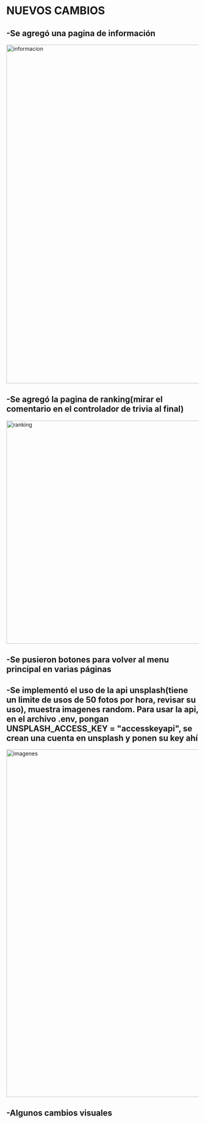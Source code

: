 <h1>NUEVOS CAMBIOS</h1>
<h2>-Se agregó una pagina de información</h2>

<img width="1191" height="885" alt="informacion" src="https://github.com/user-attachments/assets/8cc34544-d275-4794-bd47-ea7e77f52caf" />

<h2>-Se agregó la pagina de ranking(mirar el comentario en el controlador de trivia al final)</h2>

<img width="894" height="583" alt="ranking" src="https://github.com/user-attachments/assets/8fd1d095-ef02-4aea-80c9-5d56e570b7b3" />
<h2>-Se pusieron botones para volver al menu principal en varias páginas</h2>
<h2>-Se implementó el uso de la api unsplash(tiene un limite de usos de 50 fotos por hora, revisar su uso), muestra imagenes random. Para usar la api, en el archivo .env, pongan UNSPLASH_ACCESS_KEY = "accesskeyapi", se crean una cuenta en unsplash y ponen su key ahí</h2>


<img width="1915" height="908" alt="imagenes" src="https://github.com/user-attachments/assets/236a0c83-f908-429d-91c3-f21abef7f2dd" />

<h2>-Algunos cambios visuales</h2>


